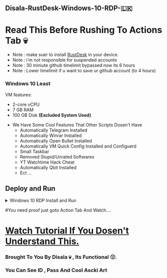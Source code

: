 ## Disala-RustDesk-Windows-10-RDP-🇱🇰 

# Read This Before Rushing To Actions Tab 💀

* Note : make suer to install [RustDesk](https://rustdesk.com/) in your device.
* Note : i'm not responsible for suspended accounts
* Note : 30 miniute github timelimit bypassed now its 6 hours
* Note : Lower timelimit if u want to save ur github account (to 4 hours)

### Windows 10 Least

VM features:
- 2-core vCPU
- 7 GB RAM
- 100 GB Disk **(Excluded System Used)**
* We Have Some Cool Features That Other Scripts Dosen't Have
  - Automatically Telegram Installed
  - Automatically Winrar Installed
  - Automatically Open Bullet Installed
  - Automatically VM Quick Config Installed and Configuerd
  - Small Taskbar
  - Removed Stupid/Unrated Softwares
  - YT Watchtime Hack Cheat
  - Automatically Qbit Installed 
  - Ect ...

## Deploy and Run
<details>
    <summary>Windows 10 RDP Install and Run</summary>
<br>

* Note: Don't Make Github RDPs with personal account, [Github Unlimited Accounts Method](https://youtu.be/b-hDeGpPLhY).
  
* Go to [**Here**](https://thedisala.blogspot.com/2023/07/how-to-create-free-windows-10-rdp-using.html) and download the **Windows 10 - Rustdesk.yml**. (workflows file is on telegram channel, sub to me if u want)
    
* Create new github repo , click **create new file** and copy this text **.github/workflows/test** also type test in empty box and click **committed changes** after that **upload Windows 10 - RustDesk.yml in there**.
    
* Now go to **Actions** Tab and select one of system workflow.

* Click **Run Workflow** button on the left of **This workflow has a workflow_dispatch event trigger** line.

* Wait until a few minutes.

* Copy the **RustDesk ID** and Open RustDesk.exe and paste your ID in there and press enter then Give Password As **Disalardp1**

* Again Press Enter. **(Note: Don't Close Any Ongoing Tabs In Taskbar)

* Enjoy!

</details>

#You need proof just goto Action Tab And Watch....

# [Watch Tutorial If You Dosen't Understand This.](https://youtu.be/QStC8KCPSt8)

### Brought To You By Disala 💀 , Its Functional 😗.
### You Can See ID , Pass And Cool Ascki Art 
